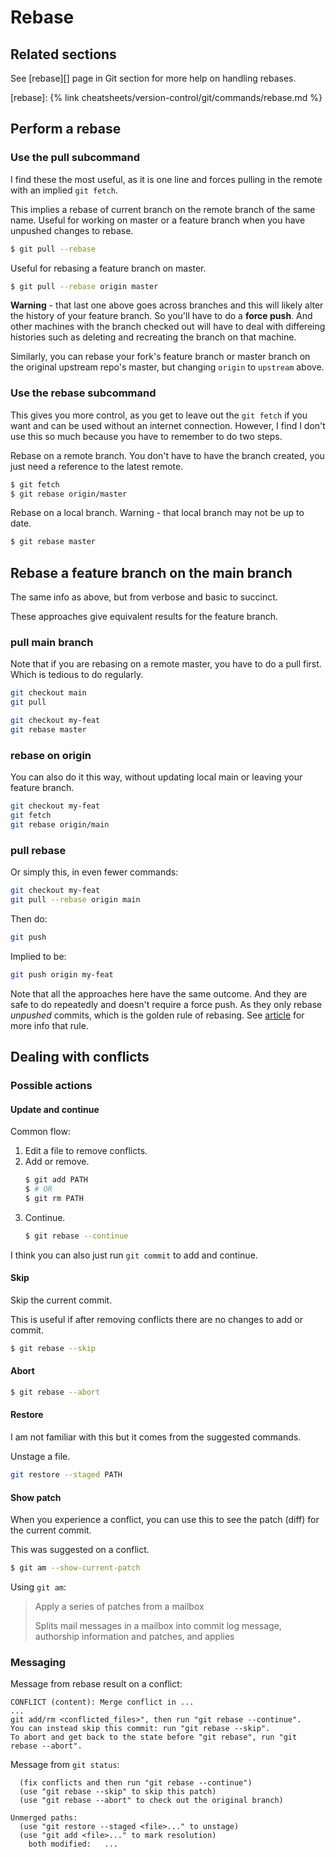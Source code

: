 # Rebase


## Related sections

See [rebase][] page in Git section for more help on handling rebases.

[rebase]: {% link cheatsheets/version-control/git/commands/rebase.md %}


## Perform a rebase

### Use the pull subcommand

I find these the most useful, as it is one line and forces pulling in the remote with an implied `git fetch`.

This implies a rebase of current branch on the remote branch of the same name. Useful for working on master or a feature branch when you have unpushed changes to rebase.

```sh
$ git pull --rebase
```

Useful for rebasing a feature branch on master.

```sh
$ git pull --rebase origin master
```

**Warning** - that last one above goes across branches and this will likely alter the history of your feature branch. So you'll have to do a **force push**. And other machines with the branch checked out will have to deal with differeing histories such as deleting and recreating the branch on that machine.

Similarly, you can rebase your fork's feature branch or master branch on the original upstream repo's master, but changing `origin` to `upstream` above.

### Use the rebase subcommand

This gives you more control, as you get to leave out the `git fetch` if you want and can be used without an internet connection. However, I find I don't use this so much because you have to remember to do two steps.

Rebase on a remote branch. You don't have to have the branch created, you just need a reference to the latest remote.

```sh
$ git fetch
$ git rebase origin/master
```

Rebase on a local branch. Warning - that local branch may not be up to date.

```sh
$ git rebase master
```

## Rebase a feature branch on the main branch

The same info as above, but from verbose and basic to succinct.

These approaches give equivalent results for the feature branch.

### pull main branch

Note that if you are rebasing on a remote master, you have to do a pull first. Which is tedious to do regularly.

```sh
git checkout main
git pull

git checkout my-feat
git rebase master
```

### rebase on origin

You can also do it this way, without updating local main or leaving your feature branch.

```sh
git checkout my-feat
git fetch
git rebase origin/main
```

### pull rebase

Or simply this, in even fewer commands:

```sh
git checkout my-feat
git pull --rebase origin main
```

Then do:

```sh
git push
```

Implied to be:

```sh
git push origin my-feat
```

Note that all the approaches here have the same outcome. And they are safe to do repeatedly and doesn't require a force push. As they only rebase _unpushed_ commits, which is the golden rule of rebasing. See [article](https://www.atlassian.com/git/tutorials/merging-vs-rebasing) for more info that rule.


## Dealing with conflicts

### Possible actions

#### Update and continue

Common flow:

1. Edit a file to remove conflicts.
2. Add or remove.
    ```sh
    $ git add PATH
    $ # OR
    $ git rm PATH
    ```
3. Continue.
    ```sh
    $ git rebase --continue
    ```

I think you can also just run `git commit` to add and continue.


#### Skip

Skip the current commit.

This is useful if after removing conflicts there are no changes to add or commit.

```sh
$ git rebase --skip
```

#### Abort

```sh
$ git rebase --abort
```

#### Restore

I am not familiar with this but it comes from the suggested commands.

Unstage a file.

```sh
git restore --staged PATH
```

#### Show patch

When you experience a conflict, you can use this to see the patch (diff) for the current commit.

This was suggested on a conflict.

```sh
$ git am --show-current-patch
```

Using `git am`:

> Apply a series of patches from a mailbox
>
> Splits mail messages in a mailbox into commit log message, authorship information and patches, and applies

### Messaging

Message from rebase result on a conflict:

```
CONFLICT (content): Merge conflict in ...
...
git add/rm <conflicted_files>", then run "git rebase --continue".
You can instead skip this commit: run "git rebase --skip".
To abort and get back to the state before "git rebase", run "git rebase --abort".
```

Message from `git status`:

```
  (fix conflicts and then run "git rebase --continue")
  (use "git rebase --skip" to skip this patch)
  (use "git rebase --abort" to check out the original branch)

Unmerged paths:
  (use "git restore --staged <file>..." to unstage)
  (use "git add <file>..." to mark resolution)
	both modified:   ...
```
